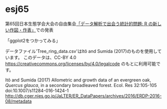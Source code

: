 # esj65
第65回日本生態学会大会の自由集会[「データ解析で出会う統計的問題: R の新しい作図・作表」](http://www.esj.ne.jp/meeting/abst/65/W07.html)での発表

「ggplot2をつかってみる」

データファイル'Tree_ring_data.csv'はItô and Sumida (2017)のものを使用しています。
このデータは、CC-BY 4.0 https://creativecommons.org/licenses/by/4.0/legalcode のもとに利用可能です。

Itô and Sumida (2017) Allometric and growth data of an evergreen oak, 
_Quercus glauca_, in a secondary broadleaved forest. Ecol. Res 32:105-105
doi:10.1007/s11284-016-1424-1
http://db.cger.nies.go.jp/JaLTER/ER_DataPapers/archives/2016/ERDP-2016-08/metadata
